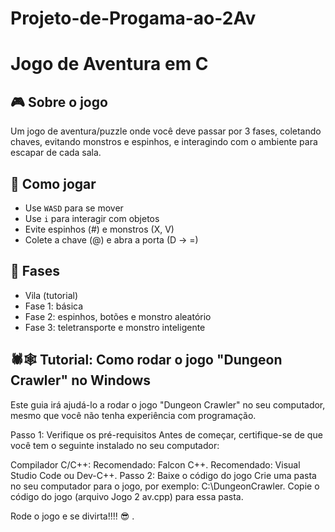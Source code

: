 # Projeto-de-Progama-ao-2Av

# Jogo de Aventura em C

## 🎮 Sobre o jogo

Um jogo de aventura/puzzle onde você deve passar por 3 fases, coletando chaves, evitando monstros e espinhos, e interagindo com o ambiente para escapar de cada sala.

## 🚀 Como jogar

- Use `WASD` para se mover
- Use `i` para interagir com objetos
- Evite espinhos (#) e monstros (X, V)
- Colete a chave (@) e abra a porta (D → =)

## 🧩 Fases

- Vila (tutorial)
- Fase 1: básica
- Fase 2: espinhos, botões e monstro aleatório
- Fase 3: teletransporte e monstro inteligente

## 🕷️🕸️ Tutorial: Como rodar o jogo "Dungeon Crawler" no Windows
Este guia irá ajudá-lo a rodar o jogo "Dungeon Crawler" no seu computador, mesmo que você não tenha experiência com programação.

Passo 1: Verifique os pré-requisitos
Antes de começar, certifique-se de que você tem o seguinte instalado no seu computador:

Compilador C/C++:
Recomendado: Falcon C++.
Recomendado: Visual Studio Code ou Dev-C++.
Passo 2: Baixe o código do jogo
Crie uma pasta no seu computador para o jogo, por exemplo: C:\DungeonCrawler.
Copie o código do jogo (arquivo Jogo 2 av.cpp) para essa pasta.

Rode o jogo e se divirta!!!! 😎 .


